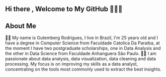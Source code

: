 ## Hi there , Welcome to My GitHub 👋🙋🏻

## About Me
🧑‍🎓 My name is Gutemberg Rodrigues, I live in Brazil, I'm 25 years old and I have a degree in Computer Science from Faculdade Catolica Da Paraiba, at the moment I have two postgraduate scholarships, one in Data Analysis and the other in Data Science from Faculdade Anhanguera São Paulo. 
👨‍💻 I am passionate about data analysis, data visualization, data cleaning and data processing. My focus is on improving my skills as a data analyst, concentrating on the tools most commonly used to extract the best insights.
 

